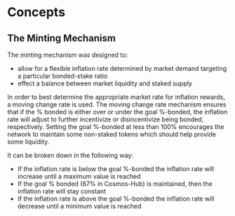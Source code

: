 <!--
order: 0
-->

# Concepts

## The Minting Mechanism

The minting mechanism was designed to:

- allow for a flexible inflation rate determined by market demand targeting a particular bonded-stake ratio
- effect a balance between market liquidity and staked supply

In order to best determine the appropriate market rate for inflation rewards, a
moving change rate is used.  The moving change rate mechanism ensures that if
the % bonded is either over or under the goal %-bonded, the inflation rate will
adjust to further incentivize or disincentivize being bonded, respectively. Setting the goal
%-bonded at less than 100% encourages the network to maintain some non-staked tokens
which should help provide some liquidity.

It can be broken down in the following way:

- If the inflation rate is below the goal %-bonded the inflation rate will
   increase until a maximum value is reached
- If the goal % bonded (67% in Cosmos-Hub) is maintained, then the inflation
   rate will stay constant
- If the inflation rate is above the goal %-bonded the inflation rate will
   decrease until a minimum value is reached
